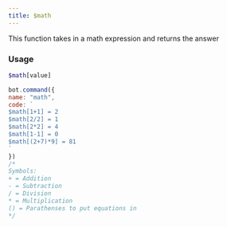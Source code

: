 ```yaml
---
title: $math
---
```


This function takes in a math expression and returns the answer

### Usage

```php
$math[value]
```

```javascript
bot.command({
name: "math",
code: `
$math[1+1] = 2
$math[2/2] = 1
$math[2*2] = 4
$math[1-1] = 0
$math[(2+7)*9] = 81
`
})
/*
Symbols:
+ = Addition
- = Subtraction
/ = Division
* = Multiplication
() = Parathenses to put equations in
*/
```

